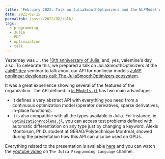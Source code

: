 ```yaml
---
title: 'February 2022: Talk on JuliaSmoothOptimizers and the NLPModel API'
date: 2022-02-15
permalink: /posts/2022/02/talk/
tags:
  - programming
  - Julia
  - PDE
  - optimization
  - talk
---
```

Yesterday was .... the [10th anniversary of Julia](https://julialang.org/blog/2022/02/10years/), and, yes, valentine's day also. To celebrate this, we prepared a talk on JuliaSmoothOptimizers at the [JuMP-dev](https://jump.dev) seminar to talk about our API for nonlinear models [JuMP nonlinear developers call: The JuliaSmoothOptimizers ecosystem](https://jump.dev/developers-call/2022/02/15/jso/).

It was a great experience showing several of the features of the organization. The API defined in [`NLPModels.jl`](https://github.com/JuliaSmoothOptimizers/NLPModels.jl) has two main advantages:
- It defines a very abstract API with everything you need from a continuous optimization model (operator derivatives, sparse derivatives, in-place functions).
- It is also compatible with all the types available in Julia. For instance, in [`OptimizationProblems.jl`](https://github.com/JuliaSmoothOptimizers/OptimizationProblems.jl), you can access test problems defined with automatic differentiation on any type just by changing a keyword.
Alexis Montoison, Ph.D. student at GERAD/Polytechnique Montreal, showed during the presentation how this API can also be used on GPUs.

Everything related to the presentation is available [here](https://jump.dev/developers-call/2022/02/15/jso/) and you can watch the [youtube video](https://www.youtube.com/watch?v=FsQJ6NEUF6g&t=1s) on `The Julia Programming Language` channel.
